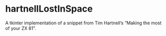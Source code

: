 # hartnellLostInSpace
A tkinter implementation of a snippet from Tim Hartnell’s “Making the most of your ZX 81”.
